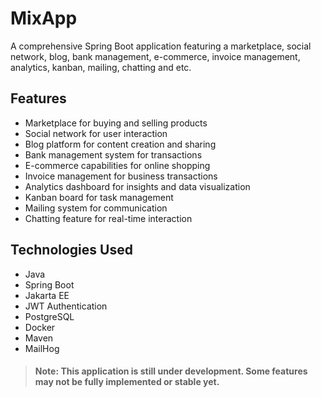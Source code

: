 # MixApp

A comprehensive Spring Boot application featuring a marketplace,
social network, blog, bank management, e-commerce, invoice 
management, analytics, kanban, mailing, chatting and etc.

## **Features**

* Marketplace for buying and selling products
* Social network for user interaction
* Blog platform for content creation and sharing
* Bank management system for transactions
* E-commerce capabilities for online shopping
* Invoice management for business transactions
* Analytics dashboard for insights and data visualization
* Kanban board for task management
* Mailing system for communication
* Chatting feature for real-time interaction

## **Technologies Used**

* Java
* Spring Boot
* Jakarta EE
* JWT Authentication
* PostgreSQL
* Docker
* Maven
* MailHog

> ####  **Note:** This application is still under development. Some features may not be fully implemented or stable yet.